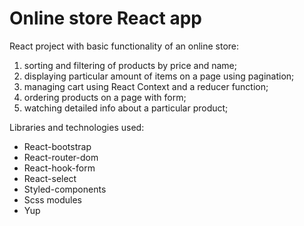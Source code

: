# Online store React app

React project with basic functionality of an online store: 
1. sorting and filtering of products by price and name;
2. displaying particular amount of items on a page using pagination; 
3. managing cart using React Context and a reducer function;
4. ordering products on a page with form;
5. watching detailed info about a particular product;

Libraries and technologies used:
- React-bootstrap
- React-router-dom
- React-hook-form
- React-select
- Styled-components
- Scss modules
- Yup